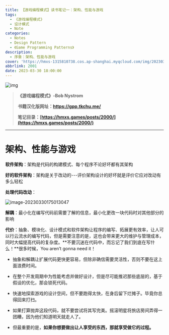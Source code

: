 ```yaml
---
title: 【游戏编程模式】读书笔记一：架构、性能与游戏
tags:
  - 《游戏编程模式》
  - 设计模式
  - Note
categories:
  - Notes
  - Design Pattern
  - 《Game Programming Patterns》
description:
  - 序章：架构、性能与游戏
cover: 'https://hmxs-1315810738.cos.ap-shanghai.myqcloud.com/img/202303301905867.jpeg'
abbrlink: 2001
date: 2023-03-30 18:00:00
---
```


![img](https://hmxs-1315810738.cos.ap-shanghai.myqcloud.com/img/202303301905867.jpeg)

> **《游戏编程模式》-Bob Nystrom**
>
> **书籍汉化版网址：https://gpp.tkchu.me/**
>
> **笔记目录：[https://hmxs.games/posts/2000/](https://hmxs.games/posts/2000/)**

---

# 架构、性能与游戏

**软件架构**：架构是代码的构建模式、每个程序不论好坏都有其架构

**好的软件架构**：架构是关于改动的---评价架构设计的好坏就是评价它应对改动有多么轻松

**处理代码改动**：

![image-20230330175013047](https://hmxs-1315810738.cos.ap-shanghai.myqcloud.com/img/202303301750097.png)



**解耦**：最小化在编写代码前需要了解的信息，最小化更改一块代码时对其他部分的影响

**代价**：抽象、模块化、设计模式和软件架构让程序的编写、拓展更有效率，让人可以行云流水的编写代码，但是需要注意的是，这也会带来更大的维护与管理成本，同时大幅提高代码的复杂度。**不要沉迷在代码中，而忘记了我们到底在写什么！**很多时候，You aren’t gonna need it！

- 抽象和解耦让扩展代码更快更容易，但除非确信需要灵活性，否则不要在这上面浪费时间。
- 在整个开发周期中为性能考虑并做好设计，但是尽可能推迟那些底层的，基于假设的优化，那会锁死代码。

- 快速地探索游戏的设计空间，但不要跑得太快，在身后留下烂摊子。毕竟你总得回来打扫。

- 如果打算抛弃这段代码，就不要尝试将其写完美。摇滚明星将旅店房间弄得一团糟，因为他们知道明天就走人了。
- 但最重要的是，**如果你想要做出让人享受的东西，那就享受做它的过程。**
